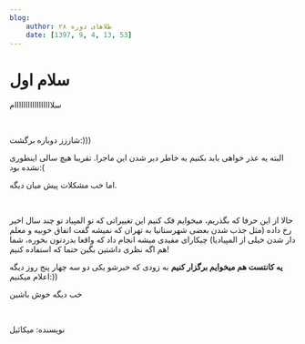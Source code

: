 ```yaml
---
blog:
    author: طلاهای دوره ۲۸
    date: [1397, 9, 4, 13, 53]
---
```

# سلام اول

<div class="cnt">
<p>سلااااااااااااااااام</p>
<p><br/></p>
<p>شاززز دوباره برگشت:)))</p>
<p>البته یه عذر خواهی باید بکنیم به خاطر دیر شدن این ماجرا. تقریبا هیچ سالی اینطوری نشده بود:(</p>
<p>اما خب مشکلات پیش میان دیگه.</p>
<p><br/></p>
<p>حالا از این حرفا که بگذریم، میخوایم فک کنیم این تغییراتی که تو المپیاد تو چند سال اخیر رخ داده (مثل جذب شدن بعضی شهرستانیا به تهران که نمیشه گفت اتفاق خوبیه و معلم دار شدن خیلی از المپیادیا) چیکارای مفیدی میشه انجام داد که واقعا بدردتون بخوره، شما هم اگه نظری داشتین بگین حتما که استفاده کنیم!</p>
<p><b>یه کانتست هم میخوایم برگزار کنیم</b> به زودی که خبرشو یکی دو سه چهار پنج روز دیگه اعلام میکنیم:))</p>
<p>خب دیگه خوش باشین</p>
<p><br/></p>
<p>نویسنده: میکائیل</p>
</div>
